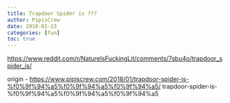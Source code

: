 ```yaml
---
title: Trapdoor Spider is ???
author: PipisCrew
date: 2018-01-23
categories: [fun]
toc: true
---
```


https://www.reddit.com/r/NatureIsFuckingLit/comments/7sbu4o/trapdoor_spider_is/

origin - https://www.pipiscrew.com/2018/01/trapdoor-spider-is-%f0%9f%94%a5%f0%9f%94%a5%f0%9f%94%a5/ trapdoor-spider-is-%f0%9f%94%a5%f0%9f%94%a5%f0%9f%94%a5